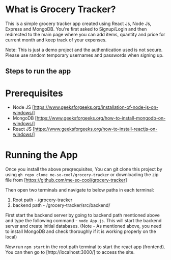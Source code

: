# What is Grocery Tracker?

This is a simple grocery tracker app created using React Js, Node Js, Express and MongoDB. You're first asked to Signup/Login and then redirected to the main page where you can add items, quantity and price for current month and keep track of your expenses.

Note: This is just a demo project and the authentication used is not secure. Please use random temporary usernames and passwords when signing up.

## Steps to run the app

# Prerequisites
 - Node JS [https://www.geeksforgeeks.org/installation-of-node-js-on-windows/]
 - MongoDB [https://www.geeksforgeeks.org/how-to-install-mongodb-on-windows/]
 - React JS [https://www.geeksforgeeks.org/how-to-install-reactjs-on-windows/]
   
# Running the App

Once you install the above preqrequisites, You can git clone this project by using `gh repo clone me-so-cool/grocery-tracker` or downloading the zip file from [https://github.com/me-so-cool/grocery-tracker]

Then open two terminals and navigate to below paths in each terminal:

1. Root path - /grocery-tracker
2. backend path - /grocery-tracker/src/backend/

First start the backend server by going to backend path mentioned above and type the following command - `node App.js`. This will start the backend server and create initial databases. (Note - As mentioned above, you need to install MongoDB and check thoroughly if it is working properly on the local)

Now run `npm start` in the root path terminal to start the react app (frontend). You can then go to [http://localhost:3000/] to access the site.


